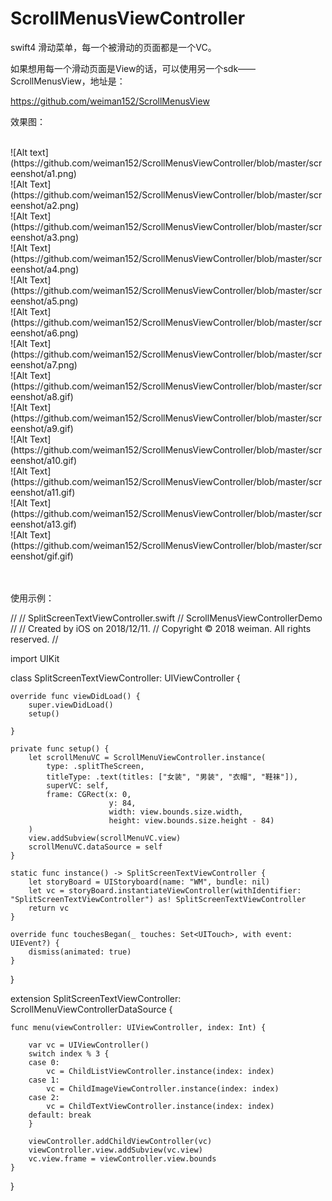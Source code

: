 # ScrollMenusViewController

swift4 滑动菜单，每一个被滑动的页面都是一个VC。

如果想用每一个滑动页面是View的话，可以使用另一个sdk——ScrollMenusView，地址是：

https://github.com/weiman152/ScrollMenusView

效果图：<br>

<br>
![Alt text](https://github.com/weiman152/ScrollMenusViewController/blob/master/screenshot/a1.png)

<br>
![Alt Text](https://github.com/weiman152/ScrollMenusViewController/blob/master/screenshot/a2.png)

<br>
![Alt Text](https://github.com/weiman152/ScrollMenusViewController/blob/master/screenshot/a3.png)

<br>
![Alt Text](https://github.com/weiman152/ScrollMenusViewController/blob/master/screenshot/a4.png)

<br>
![Alt Text](https://github.com/weiman152/ScrollMenusViewController/blob/master/screenshot/a5.png)

<br>
![Alt Text](https://github.com/weiman152/ScrollMenusViewController/blob/master/screenshot/a6.png)

<br>
![Alt Text](https://github.com/weiman152/ScrollMenusViewController/blob/master/screenshot/a7.png)

<br>
![Alt Text](https://github.com/weiman152/ScrollMenusViewController/blob/master/screenshot/a8.gif)

<br>
![Alt Text](https://github.com/weiman152/ScrollMenusViewController/blob/master/screenshot/a9.gif)

<br>
![Alt Text](https://github.com/weiman152/ScrollMenusViewController/blob/master/screenshot/a10.gif)

<br>
![Alt Text](https://github.com/weiman152/ScrollMenusViewController/blob/master/screenshot/a11.gif)

<br>
![Alt Text](https://github.com/weiman152/ScrollMenusViewController/blob/master/screenshot/a13.gif)

<br>
![Alt Text](https://github.com/weiman152/ScrollMenusViewController/blob/master/screenshot/gif.gif)


<br><br>
使用示例：

//
//  SplitScreenTextViewController.swift
//  ScrollMenusViewControllerDemo
//
//  Created by iOS on 2018/12/11.
//  Copyright © 2018 weiman. All rights reserved.
//

import UIKit

class SplitScreenTextViewController: UIViewController {

    override func viewDidLoad() {
        super.viewDidLoad()
        setup()
        
    }
    
    private func setup() {
        let scrollMenuVC = ScrollMenuViewController.instance(
            type: .splitTheScreen,
            titleType: .text(titles: ["女装", "男装", "衣帽", "鞋袜"]),
            superVC: self,
            frame: CGRect(x: 0,
                          y: 84,
                          width: view.bounds.size.width,
                          height: view.bounds.size.height - 84)
        )
        view.addSubview(scrollMenuVC.view)
        scrollMenuVC.dataSource = self
    }
    
    static func instance() -> SplitScreenTextViewController {
        let storyBoard = UIStoryboard(name: "WM", bundle: nil)
        let vc = storyBoard.instantiateViewController(withIdentifier: "SplitScreenTextViewController") as! SplitScreenTextViewController
        return vc
    }
    
    override func touchesBegan(_ touches: Set<UITouch>, with event: UIEvent?) {
        dismiss(animated: true)
    }

}

extension SplitScreenTextViewController: ScrollMenuViewControllerDataSource {
    
    func menu(viewController: UIViewController, index: Int) {
        
        var vc = UIViewController()
        switch index % 3 {
        case 0:
            vc = ChildListViewController.instance(index: index)
        case 1:
            vc = ChildImageViewController.instance(index: index)
        case 2:
            vc = ChildTextViewController.instance(index: index)
        default: break
        }
        
        viewController.addChildViewController(vc)
        viewController.view.addSubview(vc.view)
        vc.view.frame = viewController.view.bounds
    }
}

